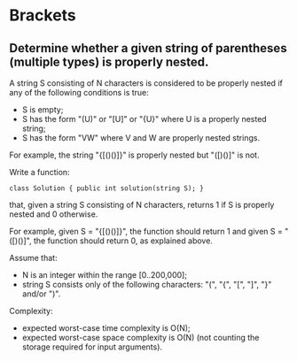 # Brackets
## Determine whether a given string of parentheses (multiple types) is properly nested.

A string S consisting of N characters is considered to be properly nested if any of the following conditions is true:
*	S is empty;
*	S has the form "(U)" or "[U]" or "{U}" where U is a properly nested string;
*	S has the form "VW" where V and W are properly nested strings.

For example, the string "{[()()]}" is properly nested but "([)()]" is not.

Write a function:

```class Solution { public int solution(string S); }```

that, given a string S consisting of N characters, returns 1 if S is properly nested and 0 otherwise.

For example, given S = "{[()()]}", the function should return 1 and given S = "([)()]", the function should return 0, as explained above.

Assume that:
*	N is an integer within the range [0..200,000];
*	string S consists only of the following characters: "(", "{", "[", "]", "}" and/or ")".

Complexity:
*	expected worst-case time complexity is O(N);
*	expected worst-case space complexity is O(N) (not counting the storage required for input arguments).
